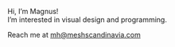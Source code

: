 Hi, I’m Magnus!<br>
I’m interested in visual design and programming. 

Reach me at mh@meshscandinavia.com

<!---
mch-sg/mch-sg is a ✨ special ✨ repository because its `README.md` (this file) appears on your GitHub profile.
You can click the Preview link to take a look at your changes.
--->
